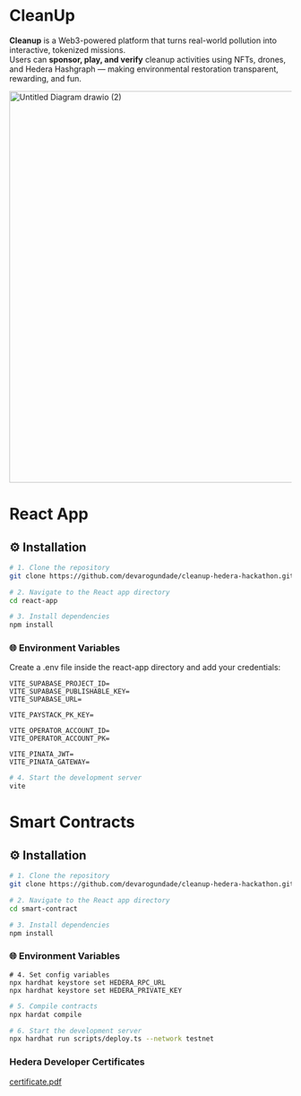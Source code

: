 # CleanUp

**Cleanup** is a Web3-powered platform that turns real-world pollution into interactive, tokenized missions.  
Users can **sponsor, play, and verify** cleanup activities using NFTs, drones, and Hedera Hashgraph — making environmental restoration transparent, rewarding, and fun.

<img width="1141" height="699" alt="Untitled Diagram drawio (2)" src="https://github.com/user-attachments/assets/90a66494-f75f-469d-8cec-53bee667592f" />

# React App

## ⚙️ Installation

```bash
# 1. Clone the repository
git clone https://github.com/devarogundade/cleanup-hedera-hackathon.git

# 2. Navigate to the React app directory
cd react-app

# 3. Install dependencies
npm install
```

### 🌐 Environment Variables

Create a .env file inside the react-app directory and add your credentials:

```env
VITE_SUPABASE_PROJECT_ID=
VITE_SUPABASE_PUBLISHABLE_KEY=
VITE_SUPABASE_URL=

VITE_PAYSTACK_PK_KEY=

VITE_OPERATOR_ACCOUNT_ID=
VITE_OPERATOR_ACCOUNT_PK=

VITE_PINATA_JWT=
VITE_PINATA_GATEWAY=
```

```bash
# 4. Start the development server
vite
```

# Smart Contracts

## ⚙️ Installation

```bash
# 1. Clone the repository
git clone https://github.com/devarogundade/cleanup-hedera-hackathon.git

# 2. Navigate to the React app directory
cd smart-contract

# 3. Install dependencies
npm install
```

### 🌐 Environment Variables

```env
# 4. Set config variables
npx hardhat keystore set HEDERA_RPC_URL
npx hardhat keystore set HEDERA_PRIVATE_KEY
```

```bash
# 5. Compile contracts
npx hardat compile
```

```bash
# 6. Start the development server
npx hardhat run scripts/deploy.ts --network testnet
```

### Hedera Developer Certificates

[certificate.pdf](https://github.com/user-attachments/files/23266241/ibrahim_arogundade_certificate.pdf)

